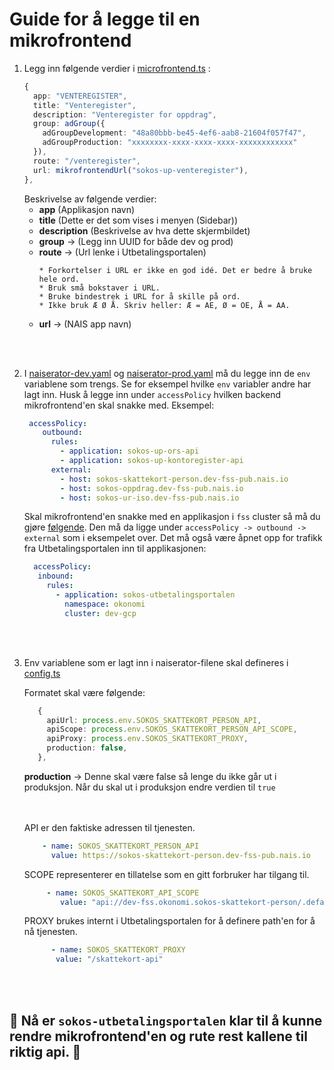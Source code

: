 # Guide for å legge til en mikrofrontend

1. Legg inn følgende verdier i [microfrontend.ts](/src/config/microfrontend.ts) :
    ```typescript
    {
      app: "VENTEREGISTER",
      title: "Venteregister",
      description: "Venteregister for oppdrag",
      group: adGroup({
        adGroupDevelopment: "48a80bbb-be45-4ef6-aab8-21604f057f47",
        adGroupProduction: "xxxxxxxx-xxxx-xxxx-xxxx-xxxxxxxxxxxx"
      }),
      route: "/venteregister",
      url: mikrofrontendUrl("sokos-up-venteregister"),
    },
    ```
    Beskrivelse av følgende verdier:
      - **app** (Applikasjon navn)
      - **title** (Dette er det som vises i menyen (Sidebar))
      - **description** (Beskrivelse av hva dette skjermbildet)
      - **group** -> (Legg inn UUID for både dev og prod)
      - **route** -> (Url lenke i Utbetalingsportalen)
          ```
          * Forkortelser i URL er ikke en god idé. Det er bedre å bruke hele ord.
          * Bruk små bokstaver i URL.
          * Bruke bindestrek i URL for å skille på ord.
          * Ikke bruk Æ Ø Å. Skriv heller: Æ = AE, Ø = OE, Å = AA.
          ```
      - **url** -> (NAIS app navn)

<br></br>

2. I [naiserator-dev.yaml](../.nais/naiserator-dev.yaml) og [naiserator-prod.yaml](../.nais/naiserator-prod.yaml) må du legge inn de `env` variablene som trengs.
   Se for eksempel hvilke `env` variabler andre har lagt inn.
   Husk å legge inn under `accessPolicy` hvilken backend mikrofrontend'en skal snakke med.
    Eksempel:

   ```yaml
    accessPolicy:
       outbound:
         rules:
           - application: sokos-up-ors-api
           - application: sokos-up-kontoregister-api
         external:
           - host: sokos-skattekort-person.dev-fss-pub.nais.io
           - host: sokos-oppdrag.dev-fss-pub.nais.io
           - host: sokos-ur-iso.dev-fss-pub.nais.io
   ```

   Skal mikrofrontend'en snakke med en applikasjon  i `fss` cluster så må du gjøre [følgende](https://docs.nais.io/workloads/explanations/migrating-to-gcp/#how-do-i-reach-an-application-found-on-premises-from-my-application-in-gcp). Den må da ligge under `accessPolicy -> outbound -> external` som i eksempelet over.
   Det må også være åpnet opp for trafikk fra Utbetalingsportalen inn til applikasjonen:

     ```yaml
       accessPolicy:
        inbound:
          rules:
            - application: sokos-utbetalingsportalen
              namespace: okonomi
              cluster: dev-gcp
      ```

<br></br>

3. Env variablene som er lagt inn i naiserator-filene skal defineres i [config.ts](/server/src/config.ts)

      Formatet skal være følgende:
   ```typescript
      {
        apiUrl: process.env.SOKOS_SKATTEKORT_PERSON_API,
        apiScope: process.env.SOKOS_SKATTEKORT_PERSON_API_SCOPE,
        apiProxy: process.env.SOKOS_SKATTEKORT_PROXY,
        production: false,
      },
   ````
      **production** -> Denne skal være false så lenge du ikke går ut i produksjon. Når du skal ut i produksjon endre verdien til `true`

      <br></br>
      API er den faktiske adressen til tjenesten.
      ```yaml
          - name: SOKOS_SKATTEKORT_PERSON_API
            value: https://sokos-skattekort-person.dev-fss-pub.nais.io
      ```
      SCOPE representerer en tillatelse som en gitt forbruker har tilgang til.
      ```yaml
           - name: SOKOS_SKATTEKORT_API_SCOPE
              value: "api://dev-fss.okonomi.sokos-skattekort-person/.default"
      ```
      PROXY brukes internt i Utbetalingsportalen for å definere path'en for å nå tjenesten.
      ```yaml
            - name: SOKOS_SKATTEKORT_PROXY
             value: "/skattekort-api"
      ```

  <br></br>
   ## 🎉 Nå er `sokos-utbetalingsportalen` klar til å kunne rendre mikrofrontend'en og rute rest kallene til riktig api. 🎉
